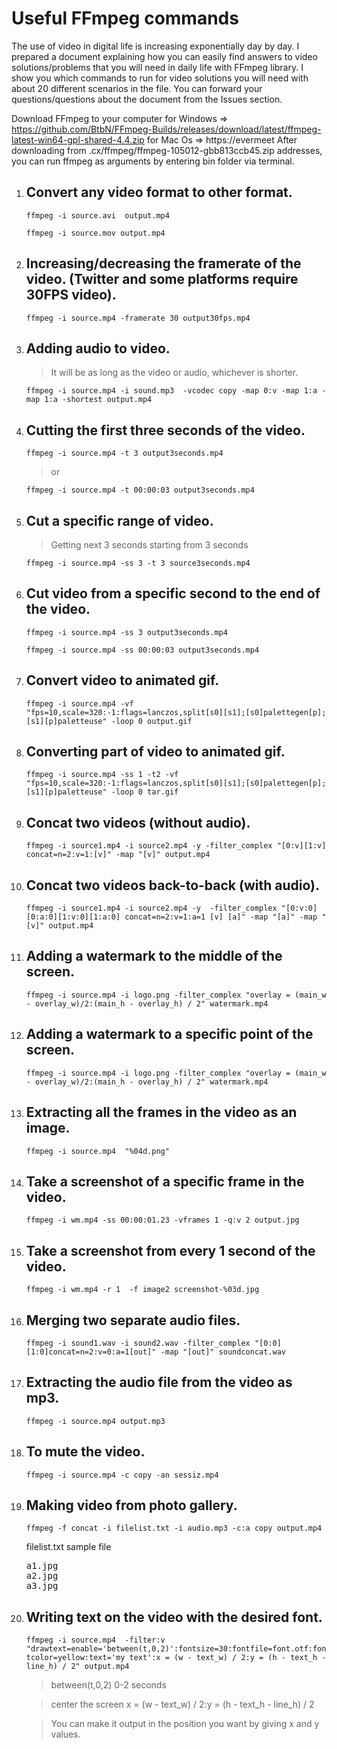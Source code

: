 <h1>Useful FFmpeg commands</h1>
The use of video in digital life is increasing exponentially day by day.
I prepared a document explaining how you can easily find answers to video solutions/problems that you will need in daily life with FFmpeg library.
I show you which commands to run for video solutions you will need with about 20 different scenarios in the file. You can forward your questions/questions about the document from the Issues section.

Download FFmpeg to your computer for Windows => https://github.com/BtbN/FFmpeg-Builds/releases/download/latest/ffmpeg-latest-win64-gpl-shared-4.4.zip for Mac Os => https://evermeet After downloading from .cx/ffmpeg/ffmpeg-105012-gbb813ccb45.zip addresses, you can run ffmpeg as arguments by entering bin folder via terminal.

<ol>
  <li><h2>Convert any video format to other format.</h2> </li>

`ffmpeg -i source.avi  output.mp4`

`ffmpeg -i source.mov output.mp4`

<li><h2>Increasing/decreasing the framerate of the video. (Twitter and some platforms require 30FPS video).</h2> </li>

`ffmpeg -i source.mp4 -framerate 30 output30fps.mp4`

 <li><h2>Adding audio to video.</h2></li>
 
 > It will be as long as the video or audio, whichever is shorter.
  
`ffmpeg -i source.mp4 -i sound.mp3  -vcodec copy -map 0:v -map 1:a -map 1:a -shortest output.mp4`
  

<li><h2>Cutting the first three seconds of the video.</li></h2>
  
`ffmpeg -i source.mp4 -t 3 output3seconds.mp4`
  
> or 

`ffmpeg -i source.mp4 -t 00:00:03 output3seconds.mp4`

<li><h2>Cut a specific range of video.</li></h2>
  
> Getting next 3 seconds starting from 3 seconds

`ffmpeg -i source.mp4 -ss 3 -t 3 source3seconds.mp4`

<li><h2>Cut video from a specific second to the end of the video.</li></h2>

`ffmpeg -i source.mp4 -ss 3 output3seconds.mp4`

`ffmpeg -i source.mp4 -ss 00:00:03 output3seconds.mp4`


<li><h2>Convert video to animated gif.</h2></li>

`ffmpeg -i source.mp4 -vf "fps=10,scale=320:-1:flags=lanczos,split[s0][s1];[s0]palettegen[p];[s1][p]paletteuse" -loop 0 output.gif`


<li><h2>Converting part of video to animated gif.</h2></li>
  
`ffmpeg -i source.mp4 -ss 1 -t2 -vf "fps=10,scale=320:-1:flags=lanczos,split[s0][s1];[s0]palettegen[p];[s1][p]paletteuse" -loop 0 tar.gif`

<li><h2>Concat two videos (without audio).</h2></li>
  
`ffmpeg -i source1.mp4 -i source2.mp4 -y -filter_complex "[0:v][1:v] concat=n=2:v=1:[v]" -map "[v]" output.mp4`

<li><h2> Concat two videos back-to-back (with audio).</h2></li>

`ffmpeg -i source1.mp4 -i source2.mp4 -y  -filter_complex "[0:v:0][0:a:0][1:v:0][1:a:0] concat=n=2:v=1:a=1 [v] [a]" -map "[a]" -map "[v]" output.mp4`

<li><h2>Adding a watermark to the middle of the screen.</h2></li>
  
`ffmpeg -i source.mp4 -i logo.png -filter_complex "overlay = (main_w - overlay_w)/2:(main_h - overlay_h) / 2" watermark.mp4 `

<li><h2>Adding a watermark to a specific point of the screen.</h2> </li>
  
`ffmpeg -i source.mp4 -i logo.png -filter_complex "overlay = (main_w - overlay_w)/2:(main_h - overlay_h) / 2" watermark.mp4 `

<li><h2>Extracting all the frames in the video as an image.</h2> </li>
  
`ffmpeg -i source.mp4  "%04d.png"`

<li><h2>Take a screenshot of a specific frame in the video.</h2> </li>
  
`ffmpeg -i wm.mp4 -ss 00:00:01.23 -vframes 1 -q:v 2 output.jpg`

<li><h2>Take a screenshot from every 1 second of the video.</h2> </li>
  
`ffmpeg -i wm.mp4 -r 1  -f image2 screenshot-%03d.jpg`

<li><h2>Merging two separate audio files.</h2> </li>
  
`ffmpeg -i sound1.wav -i sound2.wav -filter_complex "[0:0][1:0]concat=n=2:v=0:a=1[out]" -map "[out]" soundconcat.wav`

<li><h2>Extracting the audio file from the video as mp3.</h2></li>

`ffmpeg -i source.mp4 output.mp3`

<li><h2>To mute the video.</h2></li>

`ffmpeg -i source.mp4 -c copy -an sessiz.mp4`

<li><h2>Making video from photo gallery.</h2></li>

`ffmpeg -f concat -i filelist.txt -i audio.mp3 -c:a copy output.mp4`

filelist.txt sample file
<pre>
a1.jpg
a2.jpg
a3.jpg
</pre>
<li><h2>Writing text on the video with the desired font.</h2></li>

`ffmpeg -i source.mp4  -filter:v "drawtext=enable='between(t,0,2)':fontsize=30:fontfile=font.otf:fontcolor=yellow:text='my text':x = (w - text_w) / 2:y = (h - text_h - line_h) / 2" output.mp4`

> between(t,0,2) 0-2 seconds
 
> center the screen x = (w - text_w) / 2:y = (h - text_h - line_h) / 2

> You can make it output in the position you want by giving x and y values.
</ol>
